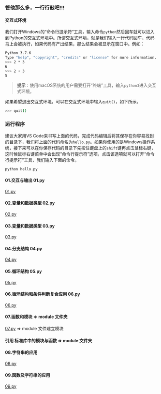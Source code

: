 ### 管他那么多，一行行敲吧!!!

#### 交互式环境

我们打开Windows的“命令行提示符”工具，输入命令`python`然后回车就可以进入到Python的交互式环境中。所谓交互式环境，就是我们输入一行代码回车，代码马上会被执行，如果代码有产出结果，那么结果会被显示在窗口中。例如：

```Bash
Python 3.7.6
Type "help", "copyright", "credits" or "license" for more information.
>>> 2 * 3
6
>>> 2 + 3
5
```

> **提示**：使用macOS系统的用户需要打开“终端”工具，输入`python3`进入交互式环境。

如果希望退出交互式环境，可以在交互式环境中输入`quit()`，如下所示。

```Bash
>>> quit()
```
### 运行程序

建议大家用VS Code来书写上面的代码，完成代码编辑后将其保存在你容易找到的目录下，我们将上面的代码命名为`hello.py`。如果你使用的是Windows操作系统，接下来可以在你保存代码的目录下先按住键盘上的`shift`键再点击鼠标右键，这时候鼠标右键菜单中会出现“命令行提示符”选项，点击该选项就可以打开“命令行提示符”工具，我们输入下面的命令。

```Shell
python hello.py
```

#### 01.交互与输出 01.py
[01.py](01.py)


#### 02.变量和数据类型 02.py
[02.py](02.py)


#### 03.变量和数据类型 03.py
[03.py](03.py)

#### 04.分支结构 04.py
[04.py](04.py)

#### 05.循环结构 05.py
[05.py](05.py)

#### 06.循环结构和条件判断复合应用 06.py
[06.py](06.py)


#### 07.函数和模块 => module 文件夹
[07.py](07.py) => module 文件建立模块

#### 引用 标准库中的模块与函数 => module 文件夹

#### 08.字符串的应用
[08.py](08.py)

#### 09.函数及字符串的应用
[09.py](09.py)